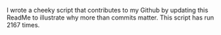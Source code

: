 I wrote a cheeky script that contributes to my Github by updating this ReadMe to illustrate why more than commits matter. This script has run 2167 times.